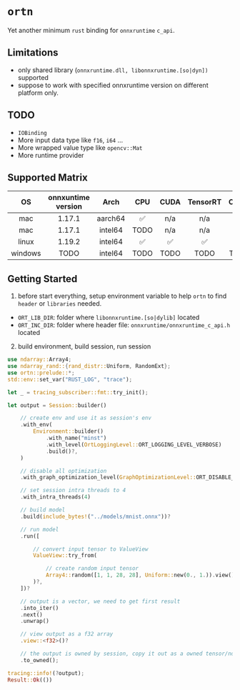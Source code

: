 # `ortn`

Yet another minimum `rust` binding for `onnxruntime` `c_api`.

## Limitations

- only shared library (`onnxruntime.dll, libonnxruntime.[so|dyn])` supported
- suppose to work with specified onnxruntime version on different platform only.

## TODO

- `IOBinding`
- More input data type like `f16`, `i64` ...
- More wrapped value type like `opencv::Mat`
- More runtime provider

## Supported Matrix

|   OS   | onnxuntime<br />version |  Arch  | CPU | CUDA | TensorRT | CANN |
| :-----: | :---------------------: | :-----: | :--: | :--: | :------: | :--: |
|   mac   |         1.17.1         | aarch64  |  ✅  | n/a |   n/a   | n/a |
|   mac   |         1.17.1         | intel64 | TODO | n/a |   n/a   | n/a |
|  linux  |         1.19.2         | intel64 | ✅  | ✅  |   ✅   | n/a |
| windows |          TODO          | intel64 | TODO | TODO |   TODO   | TODO |

## Getting Started

1. before start everything, setup environment variable to help `ortn` to find `header` or `libraries` needed.

- `ORT_LIB_DIR`: folder where `libonnxruntime.[so|dylib]` located
- `ORT_INC_DIR`: folder where header file: `onnxruntime/onnxruntime_c_api.h` located

2. build environment, build session, run session

```rust
use ndarray::Array4;
use ndarray_rand::{rand_distr::Uniform, RandomExt};
use ortn::prelude::*;
std::env::set_var("RUST_LOG", "trace");

let _ = tracing_subscriber::fmt::try_init();

let output = Session::builder()

    // create env and use it as session's env
    .with_env(
        Environment::builder()
            .with_name("minst")
            .with_level(OrtLoggingLevel::ORT_LOGGING_LEVEL_VERBOSE)
            .build()?,
    )

    // disable all optimization
    .with_graph_optimization_level(GraphOptimizationLevel::ORT_DISABLE_ALL)

    // set session intra threads to 4
    .with_intra_threads(4)

    // build model
    .build(include_bytes!("../models/mnist.onnx"))?

    // run model
    .run([

        // convert input tensor to ValueView
        ValueView::try_from(

            // create random input tensor
            Array4::random([1, 1, 28, 28], Uniform::new(0., 1.)).view(),
        )?,
    ])?

    // output is a vector, we need to get first result
    .into_iter()
    .next()
    .unwrap()

    // view output as a f32 array
    .view::<f32>()?

    // the output is owned by session, copy it out as a owned tensor/ndarray
    .to_owned();

tracing::info!(?output);
Result::Ok(())
```
